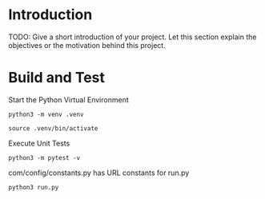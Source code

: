 # Introduction 
TODO: Give a short introduction of your project. Let this section explain the objectives or the motivation behind this project. 

# Build and Test

Start the Python Virtual Environment

`python3 -m venv .venv`

`source .venv/bin/activate`

Execute Unit Tests

`python3 -m pytest -v`

com/config/constants.py has URL constants for run.py 

`python3 run.py`